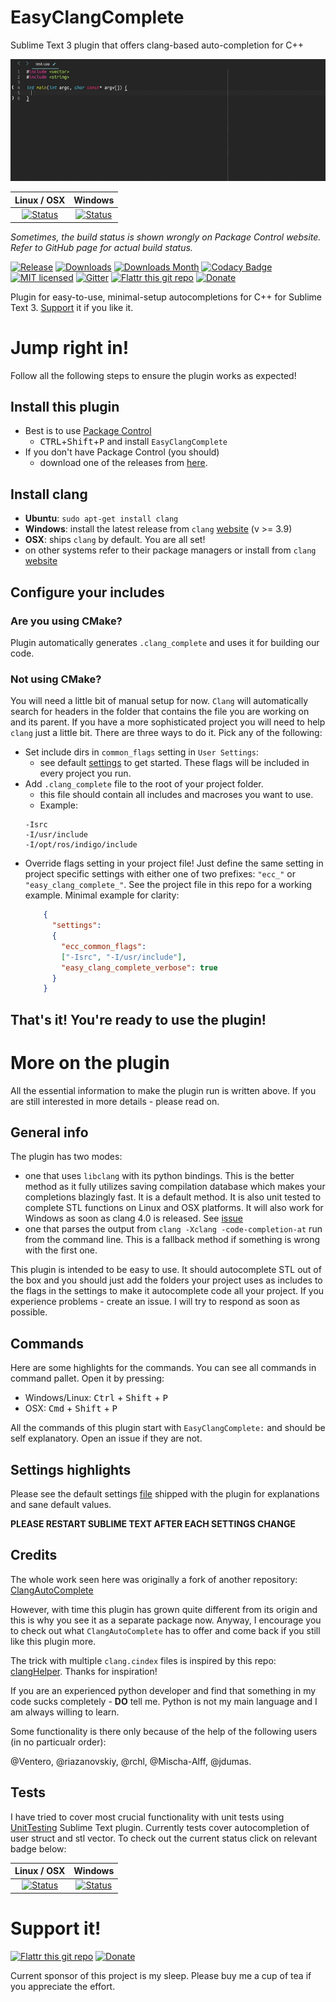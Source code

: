 # EasyClangComplete #

Sublime Text 3 plugin that offers clang-based auto-completion for C++

![Example](autocomplete_show_off.gif)

|           Linux / OSX           |               Windows               |
|:-------------------------------:|:-----------------------------------:|
| [![Status][img-travis]][travis] | [![Status][img-appveyor]][appveyor] |

*Sometimes, the build status is shown wrongly on Package Control website.
Refer to GitHub page for actual build status.*

[![Release][img-release]][release]
[![Downloads][img-downloads]][downloads]
[![Downloads Month][img-downloads-month]][downloads]
[![Codacy Badge][img-codacy]][codacy]
[![MIT licensed][img-mit]](./LICENSE)
[![Gitter][img-gitter]][gitter]
[![Flattr this git repo][img-flattr]][donate-flattr]
[![Donate][img-paypal]][donate-paypal]

Plugin for easy-to-use, minimal-setup autocompletions for C++ for Sublime Text
3. [Support](#support-it) it if you like it.

# Jump right in! #
Follow all the following steps to ensure the plugin works as expected!

## Install this plugin ##
- Best is to use [Package Control](https://packagecontrol.io/installation)
  + <kbd>CTRL</kbd>+<kbd>Shift</kbd>+<kbd>P</kbd> and install
    `EasyClangComplete`
- If you don't have Package Control (you should)
  + download one of the releases from
    [here](https://github.com/niosus/EasyClangComplete/releases).

## Install clang ##
- **Ubuntu**: `sudo apt-get install clang`
- **Windows**: install the latest release from `clang`
  [website](http://llvm.org/releases/download.html) (v >= 3.9)
- **OSX**: ships `clang` by default. You are all set!
- on other systems refer to their package managers or install from `clang`
  [website](http://llvm.org/releases/download.html)

## Configure your includes ##

### Are you using CMake? ###
Plugin automatically generates `.clang_complete` and uses it for building our
code.

### Not using CMake? ###
You will need a little bit of manual setup for now. `Clang` will automatically
search for headers in the folder that contains the file you are working on and
its parent. If you have a more sophisticated project you will need to help
`clang` just a little bit. There are three ways to do it. Pick any of the
following:

- Set include dirs in `common_flags` setting in `User Settings`:
  + see default [settings](EasyClangComplete.sublime-settings) to get started.
    These flags will be included in every project you run.
- Add `.clang_complete` file to the root of your project folder.
  + this file should contain all includes and macroses you want to use.
  + Example:
  ```
  -Isrc
  -I/usr/include
  -I/opt/ros/indigo/include
  ```
- Override flags setting in your project file! Just define the same setting in
  project specific settings with either one of two prefixes: `"ecc_"` or
  `"easy_clang_complete_"`. See the project file in this repo for a working
  example. Minimal example for clarity:
  ```json
      {
        "settings":
        {
          "ecc_common_flags":
          ["-Isrc", "-I/usr/include"],
          "easy_clang_complete_verbose": true
        }
      }
  ```

## That's it! You're ready to use the plugin! ##

# More on the plugin #
All the essential information to make the plugin run is written above. If you
are still interested in more details - please read on.

## General info ##
The plugin has two modes:

- one that uses `libclang` with its python bindings. This is the better method
  as it fully utilizes saving compilation database which makes your completions
  blazingly fast. It is a default method. It is also unit tested to complete
  STL functions on Linux and OSX platforms. It will also work for Windows as
  soon as clang 4.0 is released. See [issue][libclang-issue]
- one that parses the output from `clang -Xclang -code-completion-at` run from
  the command line. This is a fallback method if something is wrong with the
  first one.

This plugin is intended to be easy to use. It should autocomplete STL out of
the box and you should just add the folders your project uses as includes to
the flags in the settings to make it autocomplete code all your project. If you
experience problems - create an issue. I will try to respond as soon as
possible.

## Commands ##
Here are some highlights for the commands. You can see all commands in command
pallet. Open it by pressing:

- Windows/Linux: <kbd>Ctrl</kbd> + <kbd>Shift</kbd> + <kbd>P</kbd>
- OSX: <kbd>Cmd</kbd> + <kbd>Shift</kbd> + <kbd>P</kbd>

All the commands of this plugin start with `EasyClangComplete:` and should be
self explanatory. Open an issue if they are not.


## Settings highlights ##

Please see the default settings [file](EasyClangComplete.sublime-settings)
shipped with the plugin for explanations and sane default values.

**PLEASE RESTART SUBLIME TEXT AFTER EACH SETTINGS CHANGE**

## Credits ##
The whole work seen here was originally a fork of another repository:
[ClangAutoComplete](https://github.com/pl-ca/ClangAutoComplete)

However, with time this plugin has grown quite different from its origin and
this is why you see it as a separate package now. Anyway, I encourage you to
check out what `ClangAutoComplete` has to offer and come back if you still like
this plugin more.

The trick with multiple `clang.cindex` files is inspired by this repo:
[clangHelper](https://github.com/griebd/clangHelper). Thanks for inspiration!

If you are an experienced python developer and find that something in my code
sucks completely - **DO** tell me. Python is not my main language and I am
always willing to learn.

Some functionality is there only because of the help of the following users (in no particualr order):

@Ventero, @riazanovskiy, @rchl, @Mischa-Alff, @jdumas.

## Tests ##
I have tried to cover most crucial functionality with unit tests using
[UnitTesting](https://github.com/randy3k/UnitTesting) Sublime Text plugin.
Currently tests cover autocompletion of user struct and stl vector. To check
out the current status click on relevant badge below:

|           Linux / OSX           |               Windows               |
|:-------------------------------:|:-----------------------------------:|
| [![Status][img-travis]][travis] | [![Status][img-appveyor]][appveyor] |

# Support it! #
[![Flattr this git repo][img-flattr]][donate-flattr]
[![Donate][img-paypal]][donate-paypal]

Current sponsor of this project is my sleep.
Please buy me a cup of tea if you appreciate the effort.

[release]: https://github.com/niosus/EasyClangComplete/releases
[downloads]: https://packagecontrol.io/packages/EasyClangComplete
[travis]: https://travis-ci.org/niosus/EasyClangComplete
[appveyor]: https://ci.appveyor.com/project/niosus/easyclangcomplete/branch/master
[codacy]: https://goo.gl/h52rHl
[gitter]: https://gitter.im/niosus/EasyClangComplete?utm_source=badge&utm_medium=badge&utm_campaign=pr-badge
[donate-paypal]: https://www.paypal.com/cgi-bin/webscr?cmd=_s-xclick&hosted_button_id=2QLY7J4Q944HS
[donate-flattr]: https://flattr.com/submit/auto?user_id=niosus&url=https://github.com/niosus/EasyClangComplete&title=EasyClangComplete&language=Python&tags=github&category=software
[libclang-issue]: https://github.com/niosus/EasyClangComplete/issues/88
[cmake-issue]: https://github.com/niosus/EasyClangComplete/issues/19


[img-appveyor]: https://ci.appveyor.com/api/projects/status/4h4lfyomah06om2t/branch/master?svg=true
[img-travis]: https://travis-ci.org/niosus/EasyClangComplete.svg?branch=master
[img-codacy]: https://goo.gl/PDVYTj
[img-release]: https://img.shields.io/github/release/niosus/EasyClangComplete.svg?maxAge=3600
[img-downloads]: https://img.shields.io/packagecontrol/dt/EasyClangComplete.svg?maxAge=3600
[img-downloads-month]: https://img.shields.io/packagecontrol/dm/EasyClangComplete.svg?maxAge=2592000
[img-subl]: https://img.shields.io/badge/Sublime%20Text-3-green.svg
[img-mit]: https://img.shields.io/badge/license-MIT-blue.svg
[img-paypal]: https://img.shields.io/badge/Donate-PayPal-blue.svg
[img-flattr]: https://img.shields.io/badge/Donate-Flattr-blue.svg
[img-gitter]: https://badges.gitter.im/niosus/EasyClangComplete.svg
